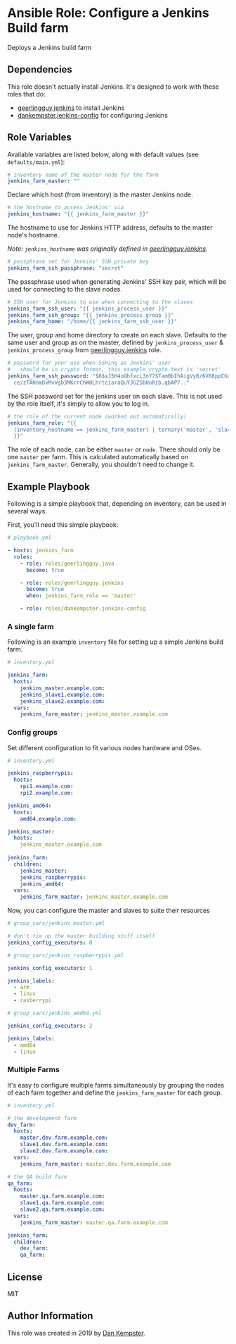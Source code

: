 # Ansible Role: Configure a Jenkins Build farm

Deploys a Jenkins build farm

## Dependencies

This role doesn't actually install Jenkins. It's designed to work with these roles that do:

 - [geerlingguy.jenkins](https://github/geerlingguy/ansible-role-jenkins) to install Jenkins
 - [dankempster.jenkins-config](https://github/dankempster/ansible-role-jenkins-config) for configuring Jenkins


## Role Variables

Available variables are listed below, along with default values (see `defaults/main.yml`):

```yaml
# inventory name of the master node for the farm
jenkins_farm_master: ""
```

Declare which host (from inventory) is the master Jenkins node.


```yaml
# the hostname to access Jenkins' via
jenkins_hostname: "{{ jenkins_farm_master }}"
```

The hostname to use for Jenkins HTTP address, defaults to the master node's hostname.

_Note: `jenkins_hostname` was originally defined in [geerlingguy.jenkins](https://github/geerlingguy/ansible-role-jenkins)._


```yaml
# passphrase set for Jenkins' SSH private key
jenkins_farm_ssh_passphrase: "secret"
```

The passphrase used when generating Jenkins' SSH key pair, which will be used for connecting to the slave nodes.


```yaml
# SSH user for Jenkins to use when connecting to the slaves
jenkins_farm_ssh_user: "{{ jenkins_process_user }}"
jenkins_farm_ssh_group: "{{ jenkins_process_group }}"
jenkins_farm_home: "/home/{{ jenkins_farm_ssh_user }}"
```

The user, group and home directory to create on each slave.
Defaults to the same user and group as on the master, defined by `jenkins_process_user` & `jenkins_process_group` from [geerlingguy.jenkins](https://github/geerlingguy/ansible-role-jenkins) role.


```yaml
# password for your use when SSHing as Jenkins' user
#   should be in crypto format, this example crypto text is 'secret'
jenkins_farm_ssh_password: "$6$xJ5H4uQhfxcL3nY7$Tam0bIhAigVy8/6V88ppCGuGSJB83GW\
  ce/zTAHnmDvMvVgb3MKrrChW0LhrtciaraQuYJGZSbHoRzb.qbAP7.."
```

The SSH password set for the jenkins user on each slave. This is not used by the role itself, it's simply to allow you to log in.


```yaml
# the role of the current node (worked out automatically)
jenkins_farm_role: "{{
  (inventory_hostname == jenkins_farm_master) | ternary('master', 'slave')
  }}"
```

The role of each node, can be either `master` or `node`. There should only be one `master` per farm. 
This is calculated automatically based on `jenkins_farm_master`. Generally, you shouldn't need to change it.


## Example Playbook

Following is a simple playbook that, depending on inventory, can be used in several ways.

First, you'll need this simple playbook:

```yaml
# playbook.yml

- hosts: jenkins_farm
  roles:
    - role: roles/geerlingguy.java
      become: true

    - role: roles/geerlingguy.jenkins
      become: true
      when: jenkins_farm_role == 'master'

    - role: roles/dankempster.jenkins-config

```


### A single farm

Following is an example `inventory` file for setting up a simple Jenkins build farm.

```yaml
# inventory.yml

jenkins_farm:
  hosts:
  	jenkins_master.example.com:
    jenkins_slave1.example.com:
    jenkins_slave2.example.com:
  vars:
    jenkins_farm_master: jenkins_master.example.com

```


### Config groups

Set different configuration to fit various nodes hardware and OSes.

```yaml
# inventory.yml

jenkins_raspberrypis:
  hosts:
    rpi1.example.com:
    rpi2.example.com:

jenkins_amd64:
  hosts:
    amd64.example.com:

jenkins_master:
  hosts:
    jenkins_master.example.com
    
jenkins_farm:
  children:
    jenkins_master:
    jenkins_raspberrypis:
    jenkins_amd64:
  vars:
    jenkins_farm_master: jenkins_master.example.com

```

Now, you can configure the master and slaves to suite their resources

```yaml
# group_vars/jenkins_master.yml

# don't tie up the master building stuff itself
jenkins_config_executors: 0

```

```yaml
# group_vars/jenkins_raspberrypis.yml

jenkins_config_executors: 1

jenkins_labels:
  - arm
  - linux
  - rasberrypi

```

```yaml
# group_vars/jenkins_amd64.yml

jenkins_config_executors: 2

jenkins_labels:
  - amd64
  - linux

```


### Multiple Farms

It's easy to configure multiple farms simultaneously by grouping the nodes of each farm together and define the `jenkins_farm_master` for each group.

```yaml
# inventory.yml

# the development farm
dev_farm:
  hosts:
  	master.dev.farm.example.com:
    slave1.dev.farm.example.com:
    slave2.dev.farm.example.com:
  vars:
    jenkins_farm_master: master.dev.farm.example.com

# the QA build farm
qa_farm:
  hosts:
  	master.qa.farm.example.com:
    slave1.qa.farm.example.com:
    slave2.qa.farm.example.com:
  vars:
    jenkins_farm_master: master.qa.farm.example.com

jenkins_farm:
  children:
    dev_farm:
    qa_farm:

```


## License

MIT

## Author Information

This role was created in 2019 by [Dan Kempster](https://github.com/dankempster).
